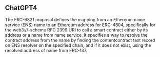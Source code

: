 ## ChatGPT4

The ERC-6821 proposal defines the mapping from an Ethereum name service (ENS) name to an Ethereum address for ERC-4804, specifically for the web3://-scheme RFC 2396 URI to call a smart contract either by its address or a name from name service. It specifies a way to resolve the contract address from the name by finding the contentcontract text record on ENS resolver on the specified chain, and if it does not exist, using the resolved address of name from ERC-137.
